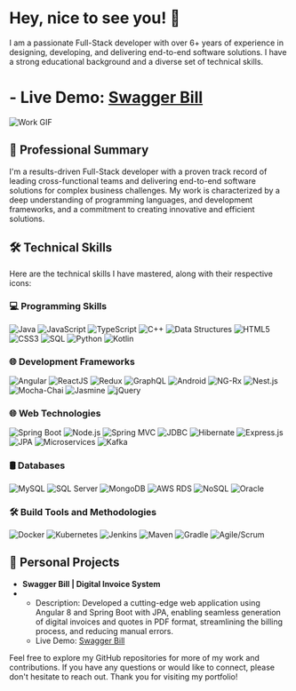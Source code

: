 # Hey, nice to see you! 👋

I am a passionate Full-Stack developer with over 6+ years of experience in designing, developing, and delivering end-to-end software solutions. I have a strong educational background and a diverse set of technical skills.
# - Live Demo: [Swagger Bill](https://swaggerbill.netlify.app/)

 ![Work GIF](https://github.com/CaptainPradip/Pradip-Nemane-Portfolio/blob/master/SwaagerBill.jpg)

## 🚀 Professional Summary

I'm a results-driven Full-Stack developer with a proven track record of leading cross-functional teams and delivering end-to-end software solutions for complex business challenges. My work is characterized by a deep understanding of programming languages, and development frameworks, and a commitment to creating innovative and efficient solutions.


## 🛠️ Technical Skills

Here are the technical skills I have mastered, along with their respective icons:

### 💻 Programming Skills

![Java](https://img.shields.io/badge/Java-%23ED8B00?style=for-the-badge&logo=java&logoColor=white) ![JavaScript](https://img.shields.io/badge/JavaScript-%23F7DF1E?style=for-the-badge&logo=javascript&logoColor=black) ![TypeScript](https://img.shields.io/badge/TypeScript-%23007ACC?style=for-the-badge&logo=typescript&logoColor=white) ![C++](https://img.shields.io/badge/C++-%2300599C?style=for-the-badge&logo=c%2B%2B&logoColor=white) ![Data Structures](https://img.shields.io/badge/Data_Structures-%23005CDB?style=for-the-badge&logo=data&logoColor=white) ![HTML5](https://img.shields.io/badge/HTML5-%23E34F26?style=for-the-badge&logo=html5&logoColor=white) ![CSS3](https://img.shields.io/badge/CSS3-%231572B6?style=for-the-badge&logo=css3&logoColor=white) ![SQL](https://img.shields.io/badge/SQL-%230076D6?style=for-the-badge&logo=amazon-dynamodb&logoColor=white) ![Python](https://img.shields.io/badge/Python-%233776AB?style=for-the-badge&logo=python&logoColor=white) ![Kotlin](https://img.shields.io/badge/Kotlin-%230095D5?style=for-the-badge&logo=kotlin&logoColor=white)

### 🌐 Development Frameworks

![Angular](https://img.shields.io/badge/Angular-%23DD0031?style=for-the-badge&logo=angular&logoColor=white) ![ReactJS](https://img.shields.io/badge/ReactJS-%2361DAFB?style=for-the-badge&logo=react&logoColor=black) ![Redux](https://img.shields.io/badge/Redux-%23764ABC?style=for-the-badge&logo=redux&logoColor=white) ![GraphQL](https://img.shields.io/badge/GraphQL-%23E10098?style=for-the-badge&logo=graphql&logoColor=white) ![Android](https://img.shields.io/badge/Android-%233DDC84?style=for-the-badge&logo=android&logoColor=white) ![NG-Rx](https://img.shields.io/badge/NG--Rx-%238CC84B?style=for-the-badge&logo=reactivex&logoColor=white) ![Nest.js](https://img.shields.io/badge/Nest.js-%23E0234E?style=for-the-badge&logo=nestjs&logoColor=white) ![Mocha-Chai](https://img.shields.io/badge/Mocha--Chai-%238D6748?style=for-the-badge&logo=mocha&logoColor=white) ![Jasmine](https://img.shields.io/badge/Jasmine-%238A4182?style=for-the-badge&logo=jasmine&logoColor=white) ![jQuery](https://img.shields.io/badge/jQuery-%230769AD?style=for-the-badge&logo=jquery&logoColor=white)

### 🌐 Web Technologies

![Spring Boot](https://img.shields.io/badge/Spring%20Boot-%236DB33F?style=for-the-badge&logo=spring-boot&logoColor=white) ![Node.js](https://img.shields.io/badge/Node.js-%2343853D?style=for-the-badge&logo=node.js&logoColor=white) ![Spring MVC](https://img.shields.io/badge/Spring%20MVC-%2306A956?style=for-the-badge&logo=spring&logoColor=white) ![JDBC](https://img.shields.io/badge/JDBC-%2300599C?style=for-the-badge&logo=jdbc&logoColor=white) ![Hibernate](https://img.shields.io/badge/Hibernate-%236DB33F?style=for-the-badge&logo=hibernate&logoColor=white) ![Express.js](https://img.shields.io/badge/Express.js-%23000000?style=for-the-badge&logo=express&logoColor=white) ![JPA](https://img.shields.io/badge/JPA-%23005CDB?style=for-the-badge&logo=jpa&logoColor=white) ![Microservices](https://img.shields.io/badge/Microservices-%230078D6?style=for-the-badge&logo=microservices&logoColor=white) ![Kafka](https://img.shields.io/badge/Kafka-%23000000?style=for-the-badge&logo=apache-kafka&logoColor=white)

### 🛢️ Databases

![MySQL](https://img.shields.io/badge/MySQL-%234479A1?style=for-the-badge&logo=mysql&logoColor=white) ![SQL Server](https://img.shields.io/badge/SQL%20Server-%23CC2927?style=for-the-badge&logo=microsoft-sql-server&logoColor=white) ![MongoDB](https://img.shields.io/badge/MongoDB-%2347A248?style=for-the-badge&logo=mongodb&logoColor=white) ![AWS RDS](https://img.shields.io/badge/AWS%20RDS-%23FF9900?style=for-the-badge&logo=amazon-aws&logoColor=white) ![NoSQL](https://img.shields.io/badge/NoSQL-%23316192?style=for-the-badge&logo=nosql&logoColor=white) ![Oracle](https://img.shields.io/badge/Oracle-%23F00000?style=for-the-badge&logo=oracle&logoColor=white)

### 🛠️ Build Tools and Methodologies

![Docker](https://img.shields.io/badge/Docker-%232496ED?style=for-the-badge&logo=docker&logoColor=white) ![Kubernetes](https://img.shields.io/badge/Kubernetes-%23326CE5?style=for-the-badge&logo=kubernetes&logoColor=white) ![Jenkins](https://img.shields.io/badge/Jenkins-%23D24939?style=for-the-badge&logo=jenkins&logoColor=white) ![Maven](https://img.shields.io/badge/Maven-%23C71A36?style=for-the-badge&logo=apache-maven&logoColor=white) ![Gradle](https://img.shields.io/badge/Gradle-%2302303A?style=for-the-badge&logo=gradle&logoColor=white) ![Agile/Scrum](https://img.shields.io/badge/Agile/Scrum-%232D72D9?style=for-the-badge&logo=jira&logoColor=white)


## 🔧 Personal Projects

- **Swagger Bill | Digital Invoice System**
- 
  - Description: Developed a cutting-edge web application using Angular 8 and Spring Boot with JPA, enabling seamless generation of digital invoices and quotes in PDF format, streamlining the billing process, and reducing manual errors.
  - Live Demo: [Swagger Bill](https://swaggerbill.netlify.app/)

Feel free to explore my GitHub repositories for more of my work and contributions. If you have any questions or would like to connect, please don't hesitate to reach out. Thank you for visiting my portfolio!
